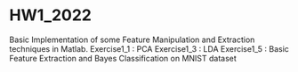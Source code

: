 # HW1_2022
 Basic Implementation of some Feature Manipulation and Extraction techniques in Matlab.
 Exercise1_1 : PCA
 Exercise1_3 : LDA
 Exercise1_5 : Basic Feature Extraction and Bayes Classification on MNIST dataset
